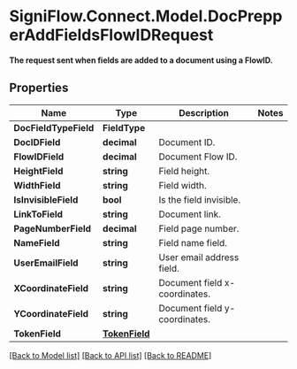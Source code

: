 # SigniFlow.Connect.Model.DocPrepperAddFieldsFlowIDRequest
#### The request sent when fields are added to a document using a FlowID.

## Properties

Name | Type | Description | Notes
------------ | ------------- | ------------- | -------------
**DocFieldTypeField** | **FieldType** |  | 
**DocIDField** | **decimal** | Document ID. | 
**FlowIDField** | **decimal** | Document Flow ID. | 
**HeightField** | **string** | Field height. | 
**WidthField** | **string** | Field width. | 
**IsInvisibleField** | **bool** | Is the field invisible. | 
**LinkToField** | **string** | Document link. | 
**PageNumberField** | **decimal** | Field page number. | 
**NameField** | **string** | Field name field. | 
**UserEmailField** | **string** | User email address field. | 
**XCoordinateField** | **string** | Document field x-coordinates. | 
**YCoordinateField** | **string** | Document field y-coordinates. | 
**TokenField** | [**TokenField**](TokenField.md) |  | 

[[Back to Model list]](../README.md#documentation-for-models) [[Back to API list]](../README.md#documentation-for-api-endpoints) [[Back to README]](../README.md)

